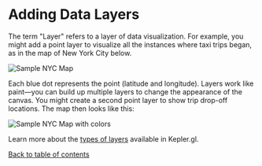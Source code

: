 # Adding Data Layers

The term "Layer" refers to a layer of data visualization. For example, you might add a point layer to visualize all the instances where taxi trips began, as in the map of New York City below. 

![Sample NYC Map](https://d1a3f4spazzrp4.cloudfront.net/kepler.gl/documentation/image43.png "Sample NYC Map")

Each blue dot represents the point (latitude and longitude). Layers work like paint—you can build up multiple layers to change the appearance of the canvas. You might create a second point layer to show trip drop-off locations. The map then looks like this:

![Sample NYC Map with colors](https://d1a3f4spazzrp4.cloudfront.net/kepler.gl/documentation/image6.png "Sample NYC Map with colors")

Learn more about the [types of layers](../../c-types-of-layers.md) available in Kepler.gl.

[Back to table of contents](../../a-introduction.md)
